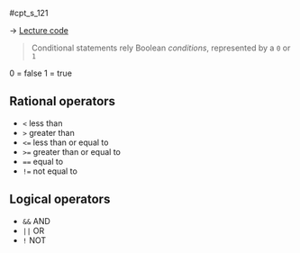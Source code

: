 #cpt_s_121 

-> [Lecture code](https://github.com/mathletedev/cpt_s/blob/main/121/lectures/2023-09-15)

> Conditional statements rely Boolean *conditions*, represented by a `0` or `1`

0 = false
1 = true

## Rational operators

- `<` less than
- `>` greater than
- `<=` less than or equal to
- `>=` greater than or equal to
- `==` equal to
- `!=` not equal to

## Logical operators

- `&&` AND
- `||` OR
- `!` NOT